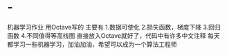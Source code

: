 # -
机器学习作业
用Octave写的
主要有
1.数据可使化
2.损失函数，梯度下降
3.回归函数
4.不同值得等高线图
直接放入Octave就好了，代码中有许多中文注释
每天都学习一些机器学习，加油加油，希望可以成为一个算法工程师
